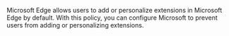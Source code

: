 Microsoft Edge allows users to add or personalize extensions in Microsoft Edge by default. With this policy, you can configure Microsoft to prevent users from adding or personalizing extensions.